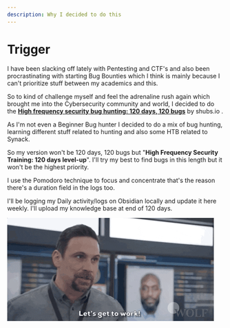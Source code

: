 ```yaml
---
description: Why I decided to do this
---
```


# Trigger

I have been slacking off lately with Pentesting and CTF's and also been procrastinating with starting Bug Bounties which I think is mainly because I can't prioritize stuff between my academics and this.

So to kind of challenge myself and feel the adrenaline rush again which brought me into the Cybersecurity community and world, I decided to do the [ **High frequency security bug hunting: 120 days, 120 bugs**](https://shubs.io/high-frequency-security-bug-hunting-120-days-120-bugs/) by shubs.io .

As I'm not even a Beginner Bug hunter I decided to do a mix of bug hunting, learning different stuff related to hunting and also some HTB related to Synack.

So my version won't be 120 days, 120 bugs but "**High Frequency Security Training: 120 days level-up**". I'll try my best to find bugs in this length but it won't be the highest priority.

I use the Pomodoro technique to focus and concentrate that's the reason there's a duration field in the logs too.

I'll be logging my Daily activity/logs on Obsidian locally and update it here weekly. I'll upload my knowledge base at end of 120 days.

![](../.gitbook/assets/giphy.gif)



